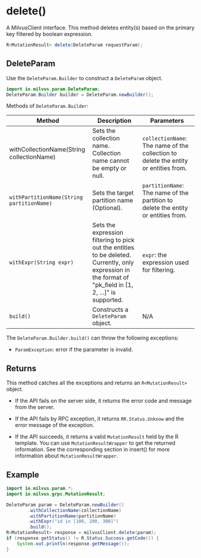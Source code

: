 # delete()

A MilvusClient interface. This method deletes entity(s) based on the primary key filtered by boolean expression.

```Java
R<MutationResult> delete(DeleteParam requestParam);
```

## DeleteParam

Use the `DeleteParam.Builder` to construct a `DeleteParam` object.

```Java
import io.milvus.param.DeleteParam;
DeleteParam.Builder builder = DeleteParam.newBuilder();
```

Methods of `DeleteParam.Builder`:

| Method                                    | Description                                                  | Parameters                                                   |
| ----------------------------------------- | ------------------------------------------------------------ | ------------------------------------------------------------ |
| withCollectionName(String collectionName) | Sets the collection name. Collection name cannot be empty or null. | `collectionName`: The name of the collection to delete the entity or entities from. |
| `withPartitionName(String partitionName)` | Sets the target partition name (Optional).                   | `partitionName`: The name of the partition to delete the entity or entities from. |
| `withExpr(String expr)`                   | Sets the expression filtering to pick out the entities to be deleted. Currently, only expression in the format of "pk_field in [1, 2, ...]" is supported. | `expr`: the expression used for filtering.                   |
| `build()`                                 | Constructs a `DeleteParam` object.                           | N/A                                                          |

The `DeleteParam.Builder.build()` can throw the following exceptions:

- `ParamException`: error if the parameter is invalid.

## Returns

This method catches all the exceptions and returns an `R<MutationResult>` object.

- If the API fails on the server side, it returns the error code and message from the server.

- If the API fails by RPC exception, it returns `RR.Status.Unknow` and the error message of the exception.

- If the API succeeds, it returns a valid `MutationResult` held by the R template. You can use `MutationResultWrapper` to get the returned information. See the corresponding section in insert() for more information about `MutationResultWrapper`.

## Example

```Java
import io.milvus.param.*;
import io.milvus.grpc.MutationResult;

DeleteParam param = DeleteParam.newBuilder()
        .withCollectionName(collectionName)
        .withPartitionName(partitionName)
        .withExpr("id in [100, 200, 300]")
        .build();
R<MutationResult> response = milvusClient.delete(param);
if (response.getStatus() != R.Status.Success.getCode()) {
    System.out.println(response.getMessage());
}
```

